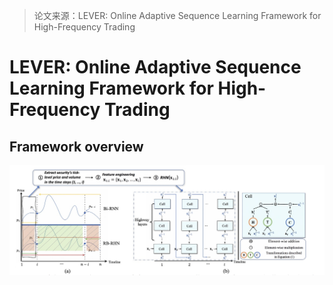 > 论文来源：LEVER: Online Adaptive Sequence Learning Framework for High-Frequency Trading

# LEVER: Online Adaptive Sequence Learning Framework for High-Frequency Trading

## Framework overview

![photo](https://github.com/wakaka0727/Quantitative-Trading/blob/main/Papers/High_Frequency_Trading/framework.png?raw=true)
